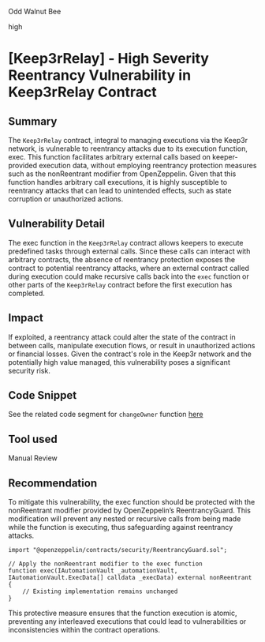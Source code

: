 Odd Walnut Bee

high

# [Keep3rRelay] - High Severity Reentrancy Vulnerability in Keep3rRelay Contract

## Summary
The `Keep3rRelay` contract, integral to managing executions via the Keep3r network, is vulnerable to reentrancy attacks due to its execution function, exec. This function facilitates arbitrary external calls based on keeper-provided execution data, without employing reentrancy protection measures such as the nonReentrant modifier from OpenZeppelin. Given that this function handles arbitrary call executions, it is highly susceptible to reentrancy attacks that can lead to unintended effects, such as state corruption or unauthorized actions.

## Vulnerability Detail
The exec function in the `Keep3rRelay` contract allows keepers to execute predefined tasks through external calls. Since these calls can interact with arbitrary contracts, the absence of reentrancy protection exposes the contract to potential reentrancy attacks, where an external contract called during execution could make recursive calls back into the `exec` function or other parts of the `Keep3rRelay` contract before the first execution has completed.

## Impact
If exploited, a reentrancy attack could alter the state of the contract in between calls, manipulate execution flows, or result in unauthorized actions or financial losses. Given the contract's role in the Keep3r network and the potentially high value managed, this vulnerability poses a significant security risk.

## Code Snippet
See the related code segment for `changeOwner` function [here](https://github.com/sherlock-audit/2024-04-xkeeper/blob/main/xkeeper-core/solidity/contracts/relays/Keep3rRelay.sol#L23-L62)

## Tool used
Manual Review

## Recommendation
To mitigate this vulnerability, the exec function should be protected with the nonReentrant modifier provided by OpenZeppelin’s ReentrancyGuard. This modification will prevent any nested or recursive calls from being made while the function is executing, thus safeguarding against reentrancy attacks.
```solidity
import "@openzeppelin/contracts/security/ReentrancyGuard.sol";

// Apply the nonReentrant modifier to the exec function
function exec(IAutomationVault _automationVault, IAutomationVault.ExecData[] calldata _execData) external nonReentrant {
    // Existing implementation remains unchanged
}
```

This protective measure ensures that the function execution is atomic, preventing any interleaved executions that could lead to vulnerabilities or inconsistencies within the contract operations.